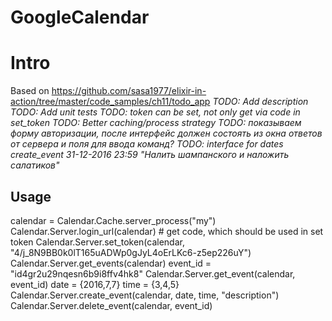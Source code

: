 # GoogleCalendar

# Intro
Based on https://github.com/sasa1977/elixir-in-action/tree/master/code_samples/ch11/todo_app
*TODO: Add description*
*TODO: Add unit tests*
*TODO: token can be set, not only get via code in set_token*
*TODO: Better caching/process strategy*
*TODO: показываем форму авторизации, после интерфейс должен состоять из окна ответов от сервера и поля для ввода команд?*
*TODO: interface for dates create_event 31-12-2016 23:59 "Налить шампанского и наложить салатиков"*

## Usage
calendar = Calendar.Cache.server_process("my")
Calendar.Server.login_url(calendar) # get code, which should be used in set token
Calendar.Server.set_token(calendar, "4/j_8N9BB0k0lT165uADWp0gJyL4oErLKc6-z5ep226uY")
Calendar.Server.get_events(calendar)
event_id = "id4gr2u29nqesn6b9i8ffv4hk8"
Calendar.Server.get_event(calendar, event_id)
date = {2016,7,7}
time = {3,4,5}
Calendar.Server.create_event(calendar, date, time, "description")
Calendar.Server.delete_event(calendar, event_id)
